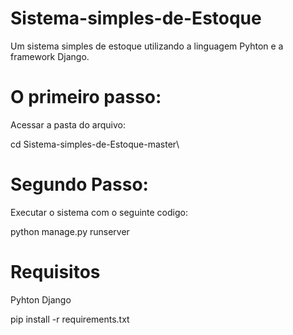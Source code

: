# Sistema-simples-de-Estoque
Um sistema simples de estoque utilizando a linguagem  Pyhton e a framework Django.

# O primeiro passo: 
Acessar a pasta do arquivo:

cd Sistema-simples-de-Estoque-master\

# Segundo Passo:
Executar o sistema com o seguinte codigo:

python manage.py runserver

# Requisitos
Pyhton 
Django 

pip install -r requirements.txt
